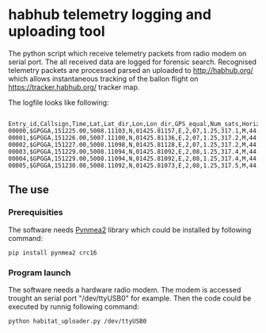# habhub telemetry logging and uploading tool 

The python script which receive telemetry packets from radio modem on serial port. The all received data are logged for forensic search. 
Recognised telemetry packets are processed parsed an uploaded to http://habhub.org/ which allows instantaneous tracking of the ballon flight on https://tracker.habhub.org/ tracker map.

The logfile looks like following: 

      Entry_id,Callsign,Time,Lat,Lat_dir,Lon,Lon_dir,GPS_equal,Num_sats,Horizontal_dil,Altitude,Altitude_units,Geo_sep,Geo_sep_units,Age_gps_data,Ref_station_id,Upload_status
    00000,$GPGGA,151225.00,5008.11103,N,01425.81157,E,2,07,1.25,317.1,M,44.3,M,,0000*5E,Forbidden
    00001,$GPGGA,151226.00,5007.11100,N,01425.81136,E,2,07,1.25,317.2,M,44.3,M,,0000*5A,Wrong_checksum
    00002,$GPGGA,151227.00,5008.11098,N,01425.81128,E,2,07,1.25,317.2,M,44.3,M,,0000*54,Forbidden
    00003,$GPGGA,151229.00,5008.11094,N,01425.81092,E,2,08,1.25,317.4,M,44.3,M,,0000*5F,Forbidden
    00004,$GPGGA,151229.00,5008.11094,N,01425.81092,E,2,08,1.25,317.4,M,44.3,M,,0000*5F,Forbidden
    00005,$GPGGA,151230.00,5008.11092,N,01425.81073,E,2,08,1.25,317.5,M,44.3,M,,0000*5F,Forbidden


## The use 

### Prerequisities

The software needs [Pynmea2](https://github.com/Knio/pynmea2) library which could be installed by following command: 

    pip install pynmea2 crc16

### Program launch

The software needs a hardware radio modem.  The modem is accessed trought an serial port "/dev/ttyUSB0" for example. Then the code could be executed by runnig following command: 

    python habitat_uploader.py /dev/ttyUSB0






